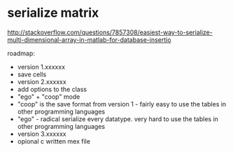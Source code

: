 # serialize matrix
http://stackoverflow.com/questions/7857308/easiest-way-to-serialize-multi-dimensional-array-in-matlab-for-database-insertio

roadmap:  
* version 1.xxxxxx
 * save cells
* version 2.xxxxxx
 * add options to the class
 * "ego" + "coop" mode
 * "coop" is the save format from version 1 - fairly easy to use the tables in other programming languages
 * "ego" - radical serialize every datatype. very hard to use the tables in other programming languages
* version 3.xxxxxx
 * opional c written mex file
